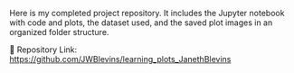Here is my completed project repository. It includes the Jupyter notebook with code and plots, the dataset used, and the saved plot images in an organized folder structure.

🔗 Repository Link: https://github.com/JWBlevins/learning_plots_JanethBlevins
